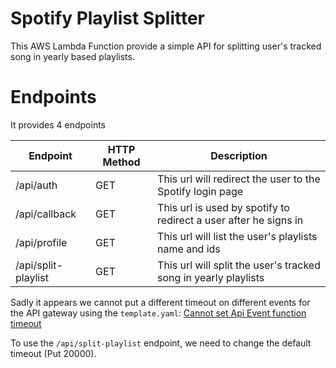 # Spotify Playlist Splitter

This AWS Lambda Function provide a simple API for splitting user's tracked song in yearly based playlists.

# Endpoints

It provides 4 endpoints

| Endpoint            | HTTP Method | Description                                                      |
|---------------------|-------------|------------------------------------------------------------------|
| /api/auth           | GET         | This url will redirect the user to the Spotify login page        |
| /api/callback       | GET         | This url is used by spotify to redirect a user after he signs in |
| /api/profile        | GET         | This url will list the user's playlists name and ids             |
| /api/split-playlist | GET         | This url will split the user's tracked song in yearly playlists  |

Sadly it appears we cannot put a different timeout on different events for the API gateway using the `template.yaml`: [Cannot set Api Event function timeout](https://github.com/aws/serverless-application-model/issues/1701)

To use the `/api/split-playlist` endpoint, we need to change the default timeout (Put 20000).


